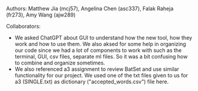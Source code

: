 Authors: Matthew Jia (mcj57), Angelina Chen (asc337), Falak Raheja (fr273), Amy Wang (ajw289)

Collaborators:
- We asked ChatGPT about GUI to understand how the new tool, how they work and how to use them. We also aksed for some help in organizing our code since we had a lot of components to work with such as the terminal, GUI, csv files, separate ml files. So it was a bit confusing how to combine and organize sometimes.
- We also referenced a3 assignment to review BatSet and use similar functionality for our project. We used one of the txt files given to us for a3 (SINGLE.txt) as dictionary ("accepted_words.csv") file here.